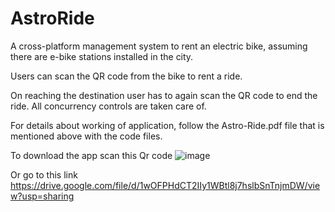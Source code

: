 # AstroRide
A cross-platform management system
to rent an electric bike, assuming there
are e-bike stations installed in the city.

Users can scan the QR code from the
bike to rent a ride.

On reaching the destination user has to
again scan the QR code to end the ride.
All concurrency controls are taken care
of.

For details about working of application, follow the Astro-Ride.pdf file that is mentioned above with the code files.

To download the app scan this Qr code
![image](https://user-images.githubusercontent.com/85942526/185776868-de978490-95ee-49ea-8d47-283ac7a414d8.png)

Or go to this link     https://drive.google.com/file/d/1wOFPHdCT2IIy1WBtl8j7hslbSnTnjmDW/view?usp=sharing
